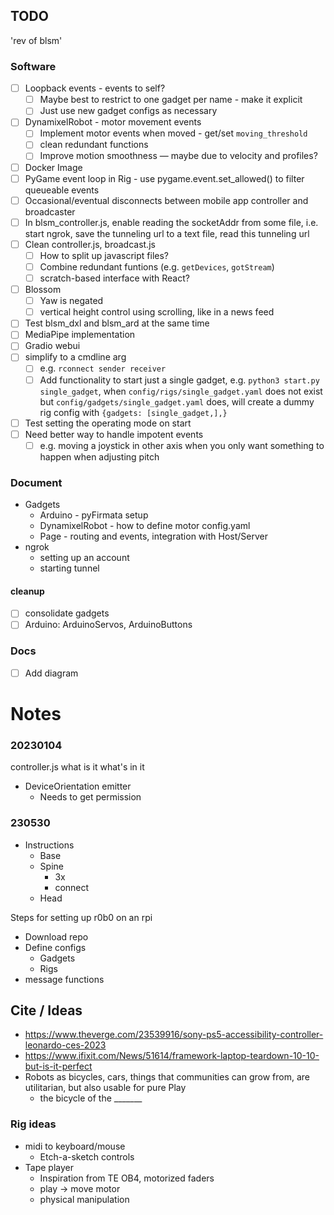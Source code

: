 

## TODO
'rev of blsm'
### Software
- [ ] Loopback events - events to self?
  - [ ] Maybe best to restrict to one gadget per name - make it explicit 
  - [ ] Just use new gadget configs as necessary
- [ ] DynamixelRobot - motor movement events
  - [ ] Implement motor events when moved - get/set `moving_threshold`
  - [ ] clean redundant functions
  - [ ] Improve motion smoothness — maybe due to velocity and profiles?
- [ ] Docker Image
- [ ] PyGame event loop in Rig - use pygame.event.set_allowed() to filter queueable events
- [ ] Occasional/eventual disconnects between mobile app controller and broadcaster
- [ ] In blsm_controller.js, enable reading the socketAddr from some file, i.e. start ngrok, save the tunneling url to a text file, read this tunneling url 
- [ ] Clean controller.js, broadcast.js
  - [ ] How to split up javascript files?
  - [ ] Combine redundant funtions (e.g. `getDevices`, `gotStream`)
  - [ ] scratch-based interface with React?
- [ ] Blossom
  - [ ] Yaw is negated
  - [ ] vertical height control using scrolling, like in a news feed
- [ ] Test blsm_dxl and blsm_ard at the same time
- [ ] MediaPipe implementation
- [ ] Gradio webui
- [ ] simplify to a cmdline arg
  - [ ] e.g. `rconnect sender receiver`
  - [ ] Add functionality to start just a single gadget, e.g. `python3 start.py single_gadget`, when `config/rigs/single_gadget.yaml` does not exist but `config/gadgets/single_gadget.yaml` does, will create a dummy rig config with `{gadgets: [single_gadget,],}`
- [ ] Test setting the operating mode on start
- [ ] Need better way to handle impotent events
  - [ ] e.g. moving a joystick in other axis when you only want something to happen when adjusting pitch

### Document
- Gadgets
  - Arduino - pyFirmata setup
  - DynamixelRobot - how to define motor config.yaml
  - Page - routing and events, integration with Host/Server
- ngrok
  - setting up an account
  - starting tunnel

#### cleanup
- [ ] consolidate gadgets
- [ ] Arduino: ArduinoServos, ArduinoButtons
### Docs
- [ ] Add diagram


# Notes

### 20230104
controller.js
what is it
what's in it
- DeviceOrientation emitter
  - Needs to get permission

### 230530
- Instructions
	- Base
	- Spine
		- 3x
		- connect
	- Head

Steps for setting up r0b0 on an rpi
- Download repo
- Define configs
	- Gadgets
	- Rigs
- message functions

## Cite / Ideas
- https://www.theverge.com/23539916/sony-ps5-accessibility-controller-leonardo-ces-2023
- https://www.ifixit.com/News/51614/framework-laptop-teardown-10-10-but-is-it-perfect
- Robots as bicycles, cars, things that communities can grow from, are utilitarian, but also usable for pure Play
  - the bicycle of the _______

### Rig ideas
- midi to keyboard/mouse
  - Etch-a-sketch controls
- Tape player 
  - Inspiration from TE OB4, motorized faders
  - play -> move motor
  - physical manipulation